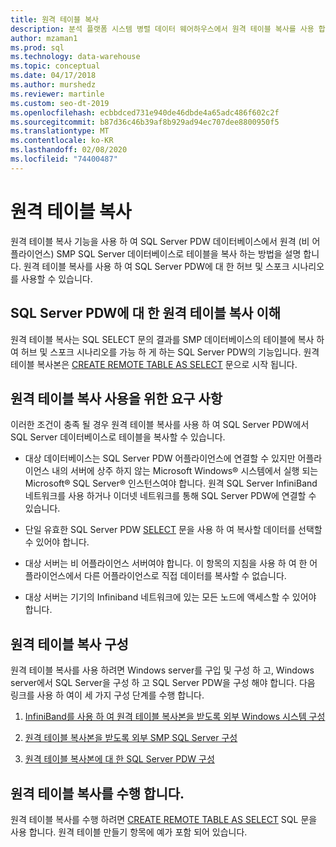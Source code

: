 ```yaml
---
title: 원격 테이블 복사
description: 분석 플랫폼 시스템 병렬 데이터 웨어하우스에서 원격 테이블 복사를 사용 합니다.
author: mzaman1
ms.prod: sql
ms.technology: data-warehouse
ms.topic: conceptual
ms.date: 04/17/2018
ms.author: murshedz
ms.reviewer: martinle
ms.custom: seo-dt-2019
ms.openlocfilehash: ecbbdced731e940de46dbde4a65adc486f602c2f
ms.sourcegitcommit: b87d36c46b39af8b929ad94ec707dee8800950f5
ms.translationtype: MT
ms.contentlocale: ko-KR
ms.lasthandoff: 02/08/2020
ms.locfileid: "74400487"
---
```

# <a name="remote-table-copy"></a>원격 테이블 복사
원격 테이블 복사 기능을 사용 하 여 SQL Server PDW 데이터베이스에서 원격 (비 어플라이언스) SMP SQL Server 데이터베이스로 테이블을 복사 하는 방법을 설명 합니다. 원격 테이블 복사를 사용 하 여 SQL Server PDW에 대 한 허브 및 스포크 시나리오를 사용할 수 있습니다.  
  
## <a name="BasicsPDE"></a>SQL Server PDW에 대 한 원격 테이블 복사 이해  
원격 테이블 복사는 SQL SELECT 문의 결과를 SMP 데이터베이스의 테이블에 복사 하 여 허브 및 스포크 시나리오를 가능 하 게 하는 SQL Server PDW의 기능입니다. 원격 테이블 복사본은 [CREATE REMOTE TABLE AS SELECT](../t-sql/statements/create-remote-table-as-select-parallel-data-warehouse.md) 문으로 시작 됩니다.  
  
## <a name="BasicsPrerequisites"></a>원격 테이블 복사 사용을 위한 요구 사항  
이러한 조건이 충족 될 경우 원격 테이블 복사를 사용 하 여 SQL Server PDW에서 SQL Server 데이터베이스로 테이블을 복사할 수 있습니다.  
  
-   대상 데이터베이스는 SQL Server PDW 어플라이언스에 연결할 수 있지만 어플라이언스 내의 서버에 상주 하지 않는 Microsoft Windows® 시스템에서 실행 되는 Microsoft® SQL Server® 인스턴스여야 합니다. 원격 SQL Server InfiniBand 네트워크를 사용 하거나 이더넷 네트워크를 통해 SQL Server PDW에 연결할 수 있습니다.  
  
-   단일 유효한 SQL Server PDW [SELECT](../t-sql/queries/select-transact-sql.md) 문을 사용 하 여 복사할 데이터를 선택할 수 있어야 합니다.  
  
-   대상 서버는 비 어플라이언스 서버여야 합니다. 이 항목의 지침을 사용 하 여 한 어플라이언스에서 다른 어플라이언스로 직접 데이터를 복사할 수 없습니다.  
  
-   대상 서버는 기기의 Infiniband 네트워크에 있는 모든 노드에 액세스할 수 있어야 합니다.  
  
## <a name="ConfigureRemote"></a>원격 테이블 복사 구성  
원격 테이블 복사를 사용 하려면 Windows server를 구입 및 구성 하 고, Windows server에서 SQL Server을 구성 하 고 SQL Server PDW을 구성 해야 합니다. 다음 링크를 사용 하 여이 세 가지 구성 단계를 수행 합니다.  
  
1.  [InfiniBand를 사용 하 여 원격 테이블 복사본을 받도록 외부 Windows 시스템 구성](configure-an-external-windows-system-to-receive-remote-table-copies-using-infiniband.md)  
  
2.  [원격 테이블 복사본을 받도록 외부 SMP SQL Server 구성](configure-an-external-smp-sql-server-to-receive-remote-table-copies.md)  
  
3.  [원격 테이블 복사본에 대 한 SQL Server PDW 구성](configure-sql-server-pdw-for-remote-table-copies.md)  
  
## <a name="PerformRemote"></a>원격 테이블 복사를 수행 합니다.  
원격 테이블 복사를 수행 하려면 [CREATE REMOTE TABLE AS SELECT](../t-sql/statements/create-remote-table-as-select-parallel-data-warehouse.md) SQL 문을 사용 합니다. 원격 테이블 만들기 항목에 예가 포함 되어 있습니다.  
  
<!-- MISSING LINKS 
## See Also  
[Common Metadata Query Examples &#40;SQL Server PDW&#41;](../sqlpdw/common-metadata-query-examples-sql-server-pdw.md)  
-->
  
